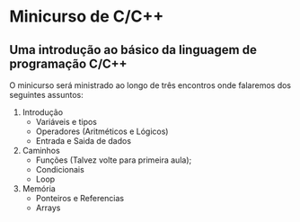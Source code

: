 # Minicurso de C/C++

## Uma introdução ao básico da linguagem de programação C/C++

O minicurso será ministrado ao longo de três encontros onde falaremos dos seguintes assuntos:

1. Introdução
    * Variáveis e tipos
    * Operadores (Aritméticos e Lógicos)
    * Entrada e Saida de dados
1. Caminhos
    * Funções (Talvez volte para primeira aula);
    * Condicionais
    * Loop
1. Memória
    * Ponteiros e Referencias
    * Arrays
